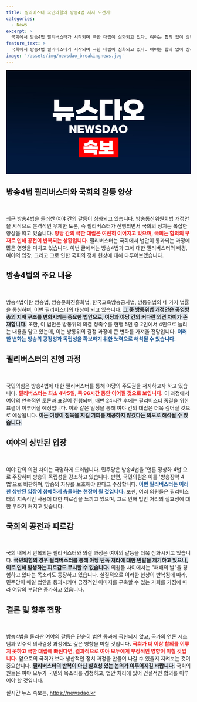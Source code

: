 ```yaml
---
title: 필리버스터 국민의힘의 방송4법 저지 도전기!
categories:
  - News
excerpt: >
  국회에서 방송4법 필리버스터가 시작되며 극한 대립이 심화되고 있다. 여야는 합의 없이 상정, 무제한 토론, 재표결 절차를 반복, 피로감만 커져가고 있다. 과연 이 갈등의 끝은 어디일까?
feature_text: >
  국회에서 방송4법 필리버스터가 시작되며 극한 대립이 심화되고 있다. 여야는 합의 없이 상정, 무제한 토론, 재표결 절차를 반복, 피로감만 커져가고 있다. 과연 이 갈등의 끝은 어디일까?
image: '/assets/img/newsdao_breakingnews.jpg'
---
```


<p><img src="/assets/img/newsdao_breakingnews.jpg" alt="ontimetimes 속보" /></p>

<h2 data-ke-size="size26">방송4법 필리버스터와 국회의 갈등 양상</h2>

<p data-ke-size="size16">&nbsp;</p>

<p>최근 방송4법을 둘러싼 여야 간의 갈등이 심화되고 있습니다. 방송통신위원회법 개정안을 시작으로 본격적인 무제한 토론, 즉 필리버스터가 진행되면서 국회의 정치는 복잡한 양상을 띠고 있습니다. <b><span style="color: #ee2323;">양당 간의 극한 대립은 여전히 이어지고 있으며, 국회는 합의의 부재로 인해 공전이 반복되는 상황입니다.</span></b> 필리버스터는 국회에서 법안이 통과되는 과정에 많은 영향을 미치고 있습니다. 이번 글에서는 방송4법과 그에 대한 필리버스터의 배경, 여야의 입장, 그리고 그로 인한 국회의 정체 현상에 대해 다루어보겠습니다.</p>

<h2 data-ke-size="size26">방송4법의 주요 내용</h2>

<p data-ke-size="size16">&nbsp;</p>

<p>방송4법이란 방송법, 방송문화진흥회법, 한국교육방송공사법, 방통위법의 네 가지 법률을 통칭하며, 이번 필리버스터의 대상이 되고 있습니다. <b><span style="background-color: #21538527;">그 중 방통위법 개정안은 공영방송의 지배 구조를 변화시키는 중요한 법안으로, 여당과 야당 간의 커다란 의견 차이가 존재합니다.</span></b> 또한, 이 법안은 방통위의 의결 정족수를 현행 5인 중 2인에서 4인으로 늘리는 내용을 담고 있는데, 이는 방통위의 결정 과정에 큰 변화를 가져올 전망입니다. <b><span style="color: #1a5490;">이러한 변화는 방송의 공정성과 독립성을 확보하기 위한 노력으로 해석될 수 있습니다.</span></b></p>

<h2 data-ke-size="size26">필리버스터의 진행 과정</h2>

<p data-ke-size="size16">&nbsp;</p>

<p>국민의힘은 방송4법에 대한 필리버스터를 통해 야당의 주도권을 저지하고자 하고 있습니다. <b><span style="color: #ee2323;">필리버스터는 최소 4박5일, 즉 96시간 동안 이어질 것으로 보입니다.</span></b> 이 과정에서 여야의 연속적인 토론과 표결이 진행되며, 매번 24시간 후에는 필리버스터 종결을 위한 표결이 이루어질 예정입니다. 이와 같은 일정을 통해 여야 간의 대립은 더욱 깊어질 것으로 예상됩니다. <b><span style="background-color: #21538527;">이는 여당이 침묵을 지킬 기회를 제공하지 않겠다는 의도로 해석될 수 있습니다.</span></b></p>

<h2 data-ke-size="size26">여야의 상반된 입장</h2>

<p data-ke-size="size16">&nbsp;</p>

<p>여야 간의 의견 차이는 극명하게 드러납니다. 민주당은 방송4법을 '언론 정상화 4법'으로 주장하며 방송의 독립성을 강조하고 있습니다. 반면, 국민의힘은 이를 '방송장악 4법'으로 비판하며, 방송의 자유를 보호해야 한다고 주장합니다. <b><span style="color: #1a5490;">이번 필리버스터는 이러한 상반된 입장이 첨예하게 충돌하는 현장이 될 것입니다.</span></b> 또한, 여러 의원들은 필리버스터의 지속적인 사용에 대한 피로감을 느끼고 있으며, 그로 인해 법안 처리의 실효성에 대한 우려가 커지고 있습니다.</p>

<h2 data-ke-size="size26">국회의 공전과 피로감</h2>

<p data-ke-size="size16">&nbsp;</p>

<p>국회 내에서 반복되는 필리버스터와 의결 과정은 여야의 갈등을 더욱 심화시키고 있습니다. <b><span style="background-color: #21538527;">국민의힘의 경우 필리버스터를 통해 야당 단독 처리에 대한 반발을 제기하고 있으나, 이로 인해 발생하는 피로감도 무시할 수 없습니다.</span></b> 의원들 사이에서는 "패배의 날"을 경험하고 있다는 목소리도 등장하고 있습니다. 실질적으로 이러한 현상이 반복됨에 따라, 민주당이 매일 법안을 통과시키며 긍정적인 이미지를 구축할 수 있는 기회를 가짐에 따라 여당의 부담은 증가하고 있습니다.</p>

<h2 data-ke-size="size26">결론 및 향후 전망</h2>

<p data-ke-size="size16">&nbsp;</p>

<p>방송4법을 둘러싼 여야의 갈등은 단순히 법안 통과에 국한되지 않고, 국가의 언론 시스템과 민주적 의사결정 과정에도 깊은 영향을 미칠 것입니다. <b><span style="color: #ee2323;">국회가 더 이상 합의를 이루지 못하고 극한 대립에 빠진다면, 결과적으로 여야 모두에게 부정적인 영향이 미칠 것입니다.</span></b> 앞으로의 국회가 보다 생산적인 정치 과정을 만들어 나갈 수 있을지 지켜보는 것이 중요합니다. <b><span style="background-color: #21538527;">필리버스터의 반복이 아닌 실효성 있는 논의가 이루어지길 바랍니다.</span></b> 국회의원들은 여야 모두가 국민의 목소리를 경청하고, 법안 처리에 있어 건설적인 합의를 이루어야 할 것입니다.</p>
실시간 뉴스 속보는, <a href="https://newsdao.kr" rel="dofollow">https://newsdao.kr</a>


